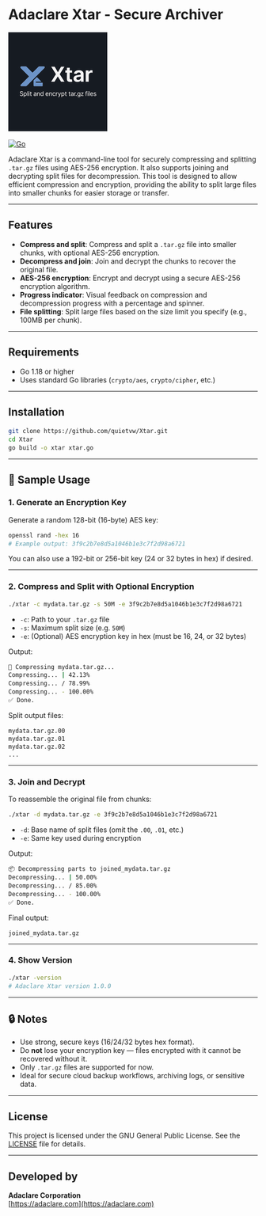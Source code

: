 # Adaclare Xtar - Secure Archiver

![Xtar Banner](https://github.com/quietvw/Xtar/blob/main/Xtarbanner.png?raw=true)

[![Go](https://github.com/quietvw/Xtar/actions/workflows/go.yml/badge.svg)](https://github.com/quietvw/Xtar/actions/workflows/go.yml)

Adaclare Xtar is a command-line tool for securely compressing and splitting `.tar.gz` files using AES-256 encryption. It also supports joining and decrypting split files for decompression. This tool is designed to allow efficient compression and encryption, providing the ability to split large files into smaller chunks for easier storage or transfer.

---

## Features

- **Compress and split**: Compress and split a `.tar.gz` file into smaller chunks, with optional AES-256 encryption.
- **Decompress and join**: Join and decrypt the chunks to recover the original file.
- **AES-256 encryption**: Encrypt and decrypt using a secure AES-256 encryption algorithm.
- **Progress indicator**: Visual feedback on compression and decompression progress with a percentage and spinner.
- **File splitting**: Split large files based on the size limit you specify (e.g., 100MB per chunk).

---

## Requirements

- Go 1.18 or higher
- Uses standard Go libraries (`crypto/aes`, `crypto/cipher`, etc.)

---

## Installation

```bash
git clone https://github.com/quietvw/Xtar.git
cd Xtar
go build -o xtar xtar.go
```

---

## 🔧 Sample Usage

### 1. Generate an Encryption Key

Generate a random 128-bit (16-byte) AES key:

```bash
openssl rand -hex 16
# Example output: 3f9c2b7e8d5a1046b1e3c7f2d98a6721
```

You can also use a 192-bit or 256-bit key (24 or 32 bytes in hex) if desired.

---

### 2. Compress and Split with Optional Encryption

```bash
./xtar -c mydata.tar.gz -s 50M -e 3f9c2b7e8d5a1046b1e3c7f2d98a6721
```

- `-c`: Path to your `.tar.gz` file
- `-s`: Maximum split size (e.g. `50M`)
- `-e`: (Optional) AES encryption key in hex (must be 16, 24, or 32 bytes)

Output:

```bash
🔧 Compressing mydata.tar.gz...
Compressing... | 42.13%
Compressing... / 78.99%
Compressing... - 100.00%
✅ Done.
```

Split output files:
```
mydata.tar.gz.00
mydata.tar.gz.01
mydata.tar.gz.02
...
```

---

### 3. Join and Decrypt

To reassemble the original file from chunks:

```bash
./xtar -d mydata.tar.gz -e 3f9c2b7e8d5a1046b1e3c7f2d98a6721
```

- `-d`: Base name of split files (omit the `.00`, `.01`, etc.)
- `-e`: Same key used during encryption

Output:

```bash
📦 Decompressing parts to joined_mydata.tar.gz
Decompressing... | 50.00%
Decompressing... / 85.00%
Decompressing... - 100.00%
✅ Done.
```

Final output:
```
joined_mydata.tar.gz
```

---

### 4. Show Version

```bash
./xtar -version
# Adaclare Xtar version 1.0.0
```

---

## 🔒 Notes

- Use strong, secure keys (16/24/32 bytes hex format).
- Do **not** lose your encryption key — files encrypted with it cannot be recovered without it.
- Only `.tar.gz` files are supported for now.
- Ideal for secure cloud backup workflows, archiving logs, or sensitive data.

---

## License

This project is licensed under the GNU General Public License. See the [LICENSE](LICENSE) file for details.

---

## Developed by

**Adaclare Corporation**  
[https://adaclare.com](https://adaclare.com)
